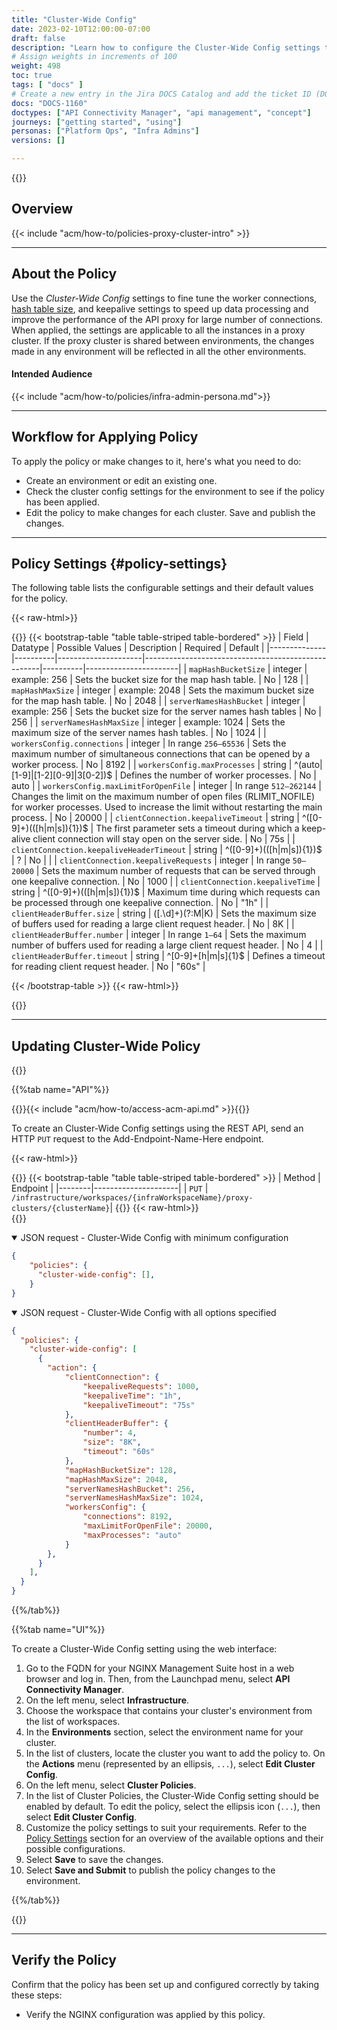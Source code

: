 ```yaml
---
title: "Cluster-Wide Config"
date: 2023-02-10T12:00:00-07:00
draft: false
description: "Learn how to configure the Cluster-Wide Config settings to fine tune and control proxy cluster's behavior with performance enhancing configurations."
# Assign weights in increments of 100
weight: 498
toc: true
tags: [ "docs" ]
# Create a new entry in the Jira DOCS Catalog and add the ticket ID (DOCS-<number>) below
docs: "DOCS-1160"
doctypes: ["API Connectivity Manager", "api management", "concept"]
journeys: ["getting started", "using"]
personas: ["Platform Ops", "Infra Admins"]
versions: []

---
```


{{<custom-styles>}}

## Overview

{{< include "acm/how-to/policies-proxy-cluster-intro" >}}

---

## About the Policy

Use the *Cluster-Wide Config* settings to fine tune the worker connections, [hash table size](https://nginx.org/en/docs/hash.html), and keepalive settings to speed up data processing and improve the performance of the API proxy for large number of connections. When applied, the settings are applicable to all the instances in a proxy cluster. If the proxy cluster is shared between environments, the changes made in any environment will be reflected in all the other environments.

#### Intended Audience

{{< include "acm/how-to/policies/infra-admin-persona.md">}}

---

## Workflow for Applying Policy

To apply the policy or make changes to it, here's what you need to do:

- Create an environment or edit an existing one.
- Check the cluster config settings for the environment to see if the policy has been applied.
- Edit the policy to make changes for each cluster. Save and publish the changes.

---

## Policy Settings {#policy-settings}

The following table lists the configurable settings and their default values for the policy.

{{< raw-html>}}<div class="table-responsive">{{</raw-html>}}
{{< bootstrap-table "table table-striped table-bordered" >}}
| Field        | Datatype | Possible Values     | Description                                        | Required | Default               |
|--------------|----------|---------------------|----------------------------------------------------|----------|-----------------------|
| `mapHashBucketSize`   | integer  |  example: 256 | Sets the bucket size for the map hash table.                             | No      | 128       |
| `mapHashMaxSize` | integer   |  example: 2048 | Sets the maximum bucket size for the map hash table. | No      | 2048 |
| `serverNamesHashBucket`   | integer  | example: 256              | Sets the bucket size for the server names hash tables                          | No      |   256                    |
| `serverNamesHashMaxSize`   | integer  | example: 1024               | Sets the maximum size of the server names hash tables.                          | No      |    1024                    |
| `workersConfig.connections`   | integer  | In range `256–65536`               | Sets the maximum number of simultaneous connections that can be opened by a worker process.                          | No      |                8192      |
| `workersConfig.maxProcesses`   | string  | ^(auto\|[1-9]\|[1-2][0-9]\|3[0-2])$    | Defines the number of worker processes.                          | No      |          auto             |
| `workersConfig.maxLimitForOpenFile`   | integer  | In range `512–262144`              | Changes the limit on the maximum number of open files (RLIMIT_NOFILE) for worker processes. Used to increase the limit without restarting the main process.                          | No      |      20000                 |
| `clientConnection.keepaliveTimeout`   | string  | ^([0-9]+)(([h\|m\|s]){1})$         | The first parameter sets a timeout during which a keep-alive client connection will stay open on the server side.                         | No      |       75s                |
| `clientConnection.keepaliveHeaderTimeout`   | string  | ^([0-9]+)(([h\|m\|s]){1})$             | ?                         | No      |                       |
| `clientConnection.keepaliveRequests`   | integer  | In range `50–20000`             | Sets the maximum number of requests that can be served through one keepalive connection.                          | No      |               1000        |
| `clientConnection.keepaliveTime`   | string  | ^([0-9]+)(([h\|m\|s]){1})$             |  Maximum time during which requests can be processed through one keepalive connection.                        | No      |         "1h"              |
| `clientHeaderBuffer.size`   | string  | ([.\d]+)(?:M\|K)             | Sets the maximum size of buffers used for reading a large client request header.                          | No      |          8K             |
| `clientHeaderBuffer.number`   | integer  | In range `1–64`            | Sets the maximum number of buffers used for reading a large client request header.                          | No      |        4               |
| `clientHeaderBuffer.timeout`   | string  | ^[0-9]+[h\|m\|s]{1}$            | Defines a timeout for reading client request header.                          | No      |      "60s"                 |

{{< /bootstrap-table >}}
{{< raw-html>}}</div>{{</raw-html>}}

---

## Updating Cluster-Wide Policy

{{<tabs name="policy-implementation">}}

{{%tab name="API"%}}

{{<see-also>}}{{< include "acm/how-to/access-acm-api.md" >}}{{</see-also>}}

To create an Cluster-Wide Config settings using the REST API, send an HTTP `PUT` request to the Add-Endpoint-Name-Here endpoint.

{{< raw-html>}}<div class="table-responsive">{{</raw-html>}}
{{< bootstrap-table "table table-striped table-bordered" >}}
| Method | Endpoint            |
|--------|---------------------|
| `PUT` |  `/infrastructure/workspaces/{infraWorkspaceName}/proxy-clusters/{clusterName}`|
{{</bootstrap-table>}}
{{< raw-html>}}</div>{{</raw-html>}}

<details open>
<summary>JSON request - Cluster-Wide Config with minimum configuration</summary>

``` json
{
    "policies": {
      "cluster-wide-config": [],  
    }
}
```

</details>

<details open>
<summary>JSON request - Cluster-Wide Config with all options specified</summary>

``` json
{
  "policies": {
    "cluster-wide-config": [
      {
        "action": {
            "clientConnection": {
                "keepaliveRequests": 1000,
                "keepaliveTime": "1h",
                "keepaliveTimeout": "75s"
            },
            "clientHeaderBuffer": {
                "number": 4,
                "size": "8K",
                "timeout": "60s"
            },
            "mapHashBucketSize": 128,
            "mapHashMaxSize": 2048,
            "serverNamesHashBucket": 256,
            "serverNamesHashMaxSize": 1024,
            "workersConfig": {
                "connections": 8192,
                "maxLimitForOpenFile": 20000,
                "maxProcesses": "auto"
            }
        },
      }
    ],
  }   
}
```

</details>

{{%/tab%}}

{{%tab name="UI"%}}

To create a Cluster-Wide Config setting using the web interface:

1. Go to the FQDN for your NGINX Management Suite host in a web browser and log in. Then, from the Launchpad menu, select **API Connectivity Manager**.
2. On the left menu, select **Infrastructure**.
3. Choose the workspace that contains your cluster's environment from the list of workspaces.
4. In the **Environments** section, select the environment name for your cluster.
5. In the list of clusters, locate the cluster you want to add the policy to. On the **Actions** menu (represented by an ellipsis, `...`), select **Edit Cluster Config**.
6. On the left menu, select **Cluster Policies**.
7. In the list of Cluster Policies, the Cluster-Wide Config setting should be enabled by default. To edit the policy, select the ellipsis icon (`...`), then select **Edit Cluster Config**.
8. Customize the policy settings to suit your requirements. Refer to the [Policy Settings](#policy-settings) section for an overview of the available options and their possible configurations.
9. Select **Save** to save the changes.
10. Select **Save and Submit** to publish the policy changes to the environment.

{{%/tab%}}

{{</tabs>}}

---

## Verify the Policy

Confirm that the policy has been set up and configured correctly by taking these steps:

- Verify the NGINX configuration was applied by this policy.



